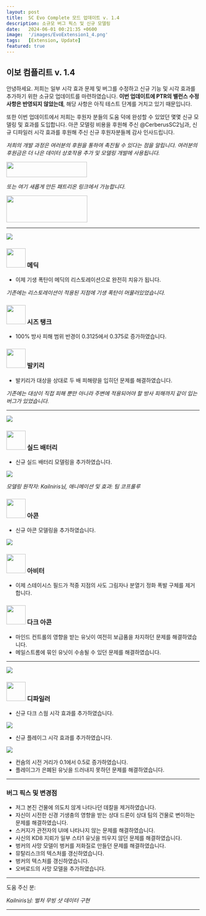```yaml
---
layout: post
title:  SC Evo Complete 모드 업데이트 v. 1.4
description: 소규모 버그 픽스 및 신규 모델링
date:   2024-06-01 00:21:35 +0600
image:  '/images/EvoExtension1_4.png'
tags:   [Extension, Update]
featured: true
---
```


## 이보 컴플리트 v. 1.4

안녕하세요. 저희는 일부 시각 효과 문제 및 버그를 수정하고 신규 기능 및 시각 효과를 추가하기 위한 소규모 업데이트를 마련하였습니다. **이번 업데이트에 PTR의 밸런스 수정사항은 반영되지 않았는데**, 해당 사항은 아직 테스트 단계를 거치고 있기 때문입니다.

또한 이번 업데이트에서 저희는 후원자 분들의 도움 덕에 완성할 수 있었던 몇몇 신규 모델링 및 효과를 도입합니다. 아콘 모델링 비용을 후원해 주신 @CerberusSC2님과, 신규 디파일러 시각 효과를 후원해 주신 신규 후원자분들께 감사 인사드립니다.

*저희의 개발 과정은 여러분의 후원을 통하여 촉진될 수 있다는 점을 알립니다. 여러분의 후원금은 더 나은 데이터 상호작용 추가 및 모델링 개발에 사용됩니다.*

<a href="https://paypal.me/KopruluKat/"><img src="{{site.baseurl}}/images/blue.png" width="210" height="40"></a> 

*또는 여기 새롭게 만든 패트리온 링크에서 가능합니다.*

<a href="https://www.patreon.com/TeamKopruluSC2"><img src="{{site.baseurl}}/images/becomeAPatronBanner.png" width="211" height="70"></a> 

***

![]({{site.baseurl}}/images/Divider_Terran.png)

### <img src="{{site.baseurl}}/images/btn-unit-terran-medic.png" width="50" height="50"> 메딕

- 이제 기생 폭탄이 메딕의 리스토레이션으로 완전히 치유가 됩니다.

*기존에는 리스토레이션이 적용된 지점에 기생 폭탄이 머물러있었습니다.*

### <img src="{{site.baseurl}}/images/btn-unit-terran-siegetank-sieged@scbw.png" width="50" height="50"> 시즈 탱크

- 100% 방사 피해 범위 반경이 0.3125에서 0.375로 증가하였습니다.

### <img src="{{site.baseurl}}/images/btn-unit-terran-valkyrie@scbw.png" width="50" height="50"> 발키리

- 발키리가 대상을 상대로 두 배 피해량을 입히던 문제를 해결하였습니다.

*기존에는 대상이 직접 피해 뿐만 아니라 주변에 적용되어야 할 방사 피해까지 같이 입는 버그가 있었습니다.*


***

![]({{site.baseurl}}/images/Divider_Protoss.png)

### <img src="{{site.baseurl}}/images/btn-building-protoss-shieldbattery@scbw.png" width="50" height="50"> 실드 배터리

- 신규 실드 배터리 모델링을 추가하였습니다.

![]({{site.baseurl}}/images/modelpreview-battery.png)

*모델링 원작자: Kailniris님, 애니메이션 및 효과: 팀 코프룰루*

### <img src="{{site.baseurl}}/images/btn-unit-protoss-archon@scbw.png" width="50" height="50"> 아콘

- 신규 아콘 모델링을 추가하였습니다.

![]({{site.baseurl}}/images/modelpreview-archon.png)


### <img src="{{site.baseurl}}/images/btn-unit-protoss-arbiter.png" width="50" height="50"> 아비터

- 이제 스테이시스 필드가 적중 지점의 사도 그림자나 분열기 정화 폭발 구체를 제거합니다.

### <img src="{{site.baseurl}}/images/btn-unit-protoss-darkarchon.png" width="50" height="50"> 다크 아콘

- 마인드 컨트롤의 영향을 받는 유닛이 여전히 보급품을 차지하던 문제를 해결하였습니다.
- 메일스트롬에 묶인 유닛이 수송될 수 있던 문제를 해결하였습니다.

***

![]({{site.baseurl}}/images/Divider_Zerg.png)

### <img src="{{site.baseurl}}/images/btn-unit-zerg-defiler@scbw.png" width="50" height="50"> 디파일러

- 신규 다크 스웜 시각 효과를 추가하였습니다.

![]({{site.baseurl}}/images/modelpreview-darkswarm.png)

- 신규 플레이그 시각 효과를 추가하였습니다.

![]({{site.baseurl}}/images/modelpreview-plague.png)

- 컨슘의 시전 거리가 0.1에서 0.5로 증가하였습니다.
- 플레이그가 은폐된 유닛을 드러내지 못하던 문제를 해결하였습니다.


***

### 버그 픽스 및 변경점

- 저그 본진 건물에 의도치 않게 나타나던 데칼을 제거하였습니다.
- 자신이 시전한 신경 기생충의 영향을 받는 상대 드론이 상대 팀의 건물로 변이하는 문제를 해결하였습니다.
- 스커지가 관전자의 UI에 나타나지 않는 문제를 해결하였습니다.
- 사신의 KD8 지뢰가 일부 스타1 유닛을 띄우지 않던 문제를 해결하였습니다.
- 벙커의 사망 모델이 벙커를 저화질로 만들던 문제를 해결하였습니다.
- 뮤탈리스크의 텍스처를 갱신하였습니다.
- 벙커의 텍스처를 갱신하였습니다.
- 오버로드의 사망 모델을 추가하였습니다.

***

도움 주신 분: 

_Kailniris님: 벌처 무빙 샷 데이터 구현_

***